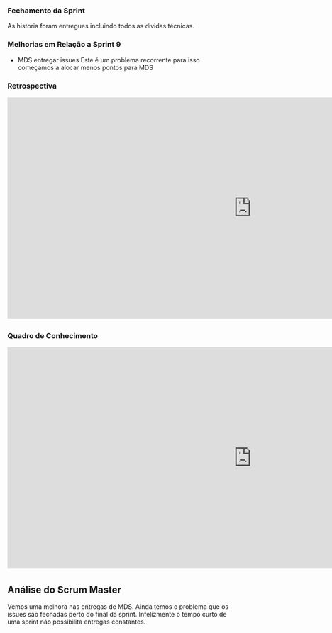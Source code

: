 ### Fechamento da Sprint
As historia foram entregues incluindo todos as dividas técnicas.

### Melhorias em Relação a __Sprint__ 9
* MDS entregar issues
Este é um problema recorrente para isso começamos a alocar menos pontos para MDS

### Retrospectiva
<iframe width="1100" height="500" frameborder="0" src="https://docs.google.com/document/d/e/2PACX-1vTa6fS06KrlZKPtR-j2PB7RMwg0QIMDi9bOeahxI-KjexuS52Jw714Plr8DjBcGrejp79w10PTMqC4j/pub" scrolling="no" style="overflow: hidden; margin-bottom: 5px;">Your browser is not able to display frames</iframe>

### Quadro de Conhecimento

<iframe width="1100" height="500" frameborder="0" src="https://docs.google.com/spreadsheets/d/e/2PACX-1vQz4PB1QudgJp7Resl8wUHgxOGqkoSUCB47p7MJxv02Co7vuFXVY0JxMVbYuSR9alX9l6H8kZnjqhd3/pubhtml?gid=1274628935&single=true
" scrolling="no" style="overflow: hidden; margin-bottom: 5px;">Your browser is not able to display frames</iframe>

## Análise do Scrum Master
Vemos uma melhora nas entregas de MDS.
Ainda temos o problema que os issues são fechadas perto do final da sprint.
Infelizmente o tempo curto de uma sprint não possibilita entregas constantes.
